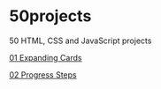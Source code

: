 # 50projects

50 HTML, CSS and JavaScript projects

[01 Expanding Cards](https://ethwri.github.io/50projects/01-expanding-cards/index.html)

[02 Progress Steps](./02progress-steps/index.html)
